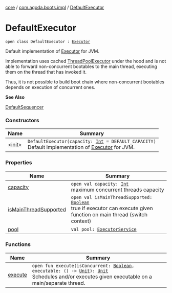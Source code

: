 [core](../../index.md) / [com.agoda.boots.impl](../index.md) / [DefaultExecutor](./index.md)

# DefaultExecutor

`open class DefaultExecutor : `[`Executor`](../../com.agoda.boots/-executor/index.md)

Default implementation of [Executor](../../com.agoda.boots/-executor/index.md) for JVM.

Implementation uses cached [ThreadPoolExecutor](http://docs.oracle.com/javase/6/docs/api/java/util/concurrent/ThreadPoolExecutor.html) under the hood and is not able
to forward non-concurrent bootables to the main thread, executing them on the thread
that has invoked it.

Thus, it is not possible to build boot chain where non-concurrent bootables depends on
execution of concurrent ones.

**See Also**

[DefaultSequencer](../-default-sequencer/index.md)

### Constructors

| Name | Summary |
|---|---|
| [&lt;init&gt;](-init-.md) | `DefaultExecutor(capacity: `[`Int`](https://kotlinlang.org/api/latest/jvm/stdlib/kotlin/-int/index.html)` = DEFAULT_CAPACITY)`<br>Default implementation of [Executor](../../com.agoda.boots/-executor/index.md) for JVM. |

### Properties

| Name | Summary |
|---|---|
| [capacity](capacity.md) | `open val capacity: `[`Int`](https://kotlinlang.org/api/latest/jvm/stdlib/kotlin/-int/index.html)<br>maximum concurrent threads capacity |
| [isMainThreadSupported](is-main-thread-supported.md) | `open val isMainThreadSupported: `[`Boolean`](https://kotlinlang.org/api/latest/jvm/stdlib/kotlin/-boolean/index.html)<br>true if executor can execute given function on main thread (switch context) |
| [pool](pool.md) | `val pool: `[`ExecutorService`](http://docs.oracle.com/javase/6/docs/api/java/util/concurrent/ExecutorService.html) |

### Functions

| Name | Summary |
|---|---|
| [execute](execute.md) | `open fun execute(isConcurrent: `[`Boolean`](https://kotlinlang.org/api/latest/jvm/stdlib/kotlin/-boolean/index.html)`, executable: () -> `[`Unit`](https://kotlinlang.org/api/latest/jvm/stdlib/kotlin/-unit/index.html)`): `[`Unit`](https://kotlinlang.org/api/latest/jvm/stdlib/kotlin/-unit/index.html)<br>Schedules and/or executes given executable on a main/separate thread. |
